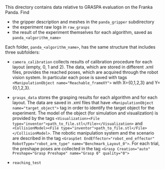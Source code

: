 This directory contains data relative to GRASPA evaluation on the Franka Panda.
Find 
- the gripper description and meshes in the `panda_gripper` subdirectory
- the experiment raw logs in `raw_grasps`
- the result of the experiment themselves for each algorithm, saved as `panda_<algorithm_name>`

Each folder, `panda_<algorithm_name>`, has the same structure that includes three subfolders:
- `camera_calibration` collects results of calibration procedure for each layout (empty, 0, 1 and 2). The data, which are stored in different .xml files,
   provides the reached poses, which are acquired through the robot vision system. In particular each pose is saved with tags `<ManipulationObject name="Reachable_frameXY">` with X={0,1,2,3} and Y={0,1,2,3}.
- `grasps_data` stores the grasping results for each algorithm and for each layout. The data are saved in .xml files that have `<ManipulationObject name="target_object">` tag in order to identify the target object for the experiment. The model of the object (for simulation and visualization) is provided by the tags `<Visualization><File type="inventor">path_to_file.stl</File></Visualization>`  and     `<CollisionModel><File type="inventor">path_to_file.stl</File></CollisionModel>`. The robotic manipulation system and the scenario are described in the tag `<GraspSet EndEffector="robot_end_effector" RobotType="robot_arm_type" name="Benchmark_Layout_0">`. For each trial, the preshape poses are collected in the tag `<Grasp Creation="auto" Preshape="Grasp Preshape" name="Grasp 0" quality="0">` 


  
- `reaching_test`
